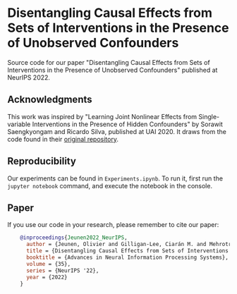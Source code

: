 # Disentangling Causal Effects from Sets of Interventions in the Presence of Unobserved Confounders
Source code for our paper "Disentangling Causal Effects from Sets of Interventions in the Presence of Unobserved Confounders" published at NeurIPS 2022.

## Acknowledgments
This work was inspired by "Learning Joint Nonlinear Effects from Single-variable Interventions in the Presence of Hidden Confounders" by Sorawit Saengkyongam and Ricardo Silva, published at UAI 2020.
It draws from the code found in their [original repository](https://github.com/sorawitj/joint_interventional_effects).

## Reproducibility
Our experiments can be found in `Experiments.ipynb`.
To run it, first run the `jupyter notebook` command, and execute the notebook in the console.

## Paper
If you use our code in your research, please remember to cite our paper:

```BibTeX
    @inproceedings{Jeunen2022_NeurIPS,
      author = {Jeunen, Olivier and Gilligan-Lee, Ciarán M. and Mehrotra, Rishabh and Lalmas, Mounia},
      title = {Disentangling Causal Effects from Sets of Interventions in the Presence of Unobserved Confounders},
      booktitle = {Advances in Neural Information Processing Systems},
      volume = {35},
      series = {NeurIPS '22},
      year = {2022}
    }
```
